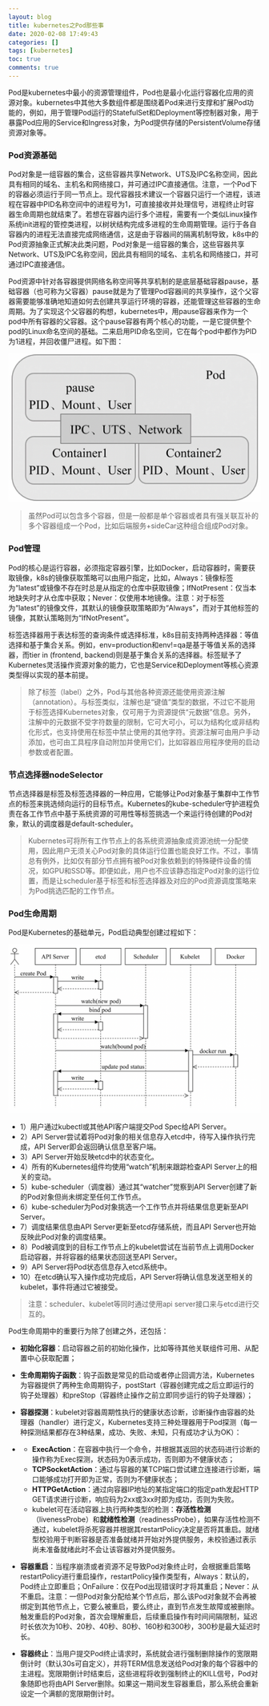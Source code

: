 ```yaml
---
layout: blog
title: kubernetes之Pod那些事
date: 2020-02-08 17:49:43
categories: []
tags: [kubernetes]
toc: true
comments: true
---
```


Pod是kubernetes中最小的资源管理组件，Pod也是最小化运行容器化应用的资源对象。kubernetes中其他大多数组件都是围绕着Pod来进行支撑和扩展Pod功能的，例如，用于管理Pod运行的StatefulSet和Deployment等控制器对象，用于暴露Pod应用的Service和Ingress对象，为Pod提供存储的PersistentVolume存储资源对象等。

### Pod资源基础

Pod对象是一组容器的集合，这些容器共享Network、UTS及IPC名称空间，因此具有相同的域名、主机名和网络接口，并可通过IPC直接通信。注意，一个Pod下的容器必须运行于同一节点上。现代容器技术建议一个容器只运行一个进程，该进程在容器中PID名称空间中的进程号为1，可直接接收并处理信号，进程终止时容器生命周期也就结束了。若想在容器内运行多个进程，需要有一个类似Linux操作系统init进程的管控类进程，以树状结构完成多进程的生命周期管理。运行于各自容器内的进程无法直接完成网络通信，这是由于容器间的隔离机制导致，k8s中的Pod资源抽象正式解决此类问题，Pod对象是一组容器的集合，这些容器共享Network、UTS及IPC名称空间，因此具有相同的域名、主机名和网络接口，并可通过IPC直接通信。

Pod资源中针对各容器提供网络名称空间等共享机制的是底层基础容器pause，基础容器（也可称为父容器）pause就是为了管理Pod容器间的共享操作，这个父容器需要能够准确地知道如何去创建共享运行环境的容器，还能管理这些容器的生命周期。为了实现这个父容器的构想，kubernetes中，用pause容器来作为一个pod中所有容器的父容器。这个pause容器有两个核心的功能，一是它提供整个pod的Linux命名空间的基础。二来启用PID命名空间，它在每个pod中都作为PID为1进程，并回收僵尸进程。如下图：

![image-20200208225429794](_image/kubernetes之Pod那些事/image-20200208225429794.png)

> 虽然Pod可以包含多个容器，但是一般都是单个容器或者具有强关联互补的多个容器组成一个Pod，比如后端服务+sideCar这种组合组成Pod对象。

### Pod管理

Pod的核心是运行容器，必须指定容器引擎，比如Docker，启动容器时，需要获取镜像，k8s的镜像获取策略可以由用户指定，比如，Always：镜像标签为“latest”或镜像不存在时总是从指定的仓库中获取镜像；IfNotPresent：仅当本地缺失时才从仓库中获取；Never：仅使用本地镜像。注意：对于标签为“latest”的镜像文件，其默认的镜像获取策略即为“Always”，而对于其他标签的镜像，其默认策略则为“IfNotPresent”。

标签选择器用于表达标签的查询条件或选择标准，k8s目前支持两种选择器：等值选择和基于集合关系。例如，env=production和env!=qa是基于等值关系的选择器，而tier in (frontend, backend)则是基于集合关系的选择器。标签赋予了Kubernetes灵活操作资源对象的能力，它也是Service和Deployment等核心资源类型得以实现的基本前提。

> 除了标签（label）之外，Pod与其他各种资源还能使用资源注解（annotation）。与标签类似，注解也是“键值”类型的数据，不过它不能用于标签选择Kubernetes对象，仅可用于为资源提供“元数据”信息。另外，注解中的元数据不受字符数量的限制，它可大可小，可以为结构化或非结构化形式，也支持使用在标签中禁止使用的其他字符。资源注解可由用户手动添加，也可由工具程序自动附加并使用它们，比如容器应用程序使用的启动参数或者配置。

### 节点选择器nodeSelector

节点选择器是标签及标签选择器的一种应用，它能够让Pod对象基于集群中工作节点的标签来挑选倾向运行的目标节点。Kubernetes的kube-scheduler守护进程负责在各工作节点中基于系统资源的可用性等标签挑选一个来运行待创建的Pod对象，默认的调度器是default-scheduler。

> Kubernetes可将所有工作节点上的各系统资源抽象成资源池统一分配使用，因此用户无须关心Pod对象的具体运行位置也能良好工作。不过，事情总有例外，比如仅有部分节点拥有被Pod对象依赖到的特殊硬件设备的情况，如GPU和SSD等。即便如此，用户也不应该静态指定Pod对象的运行位置，而是让scheduler基于标签和标签选择器及对应的Pod资源调度策略来为Pod挑选匹配的工作节点。

### Pod生命周期

Pod是Kubernetes的基础单元，Pod启动典型创建过程如下：

![image-20200208225749387](_image/kubernetes之Pod那些事/image-20200208225749387.png)

- 1）用户通过kubectl或其他API客户端提交Pod Spec给API Server。
- 2）API Server尝试着将Pod对象的相关信息存入etcd中，待写入操作执行完成，API Server即会返回确认信息至客户端。
- 3）API Server开始反映etcd中的状态变化。
- 4）所有的Kubernetes组件均使用“watch”机制来跟踪检查API Server上的相关的变动。
- 5）kube-scheduler（调度器）通过其“watcher”觉察到API Server创建了新的Pod对象但尚未绑定至任何工作节点。
- 6）kube-scheduler为Pod对象挑选一个工作节点并将结果信息更新至API Server。
- 7）调度结果信息由API Server更新至etcd存储系统，而且API Server也开始反映此Pod对象的调度结果。
- 8）Pod被调度到的目标工作节点上的kubelet尝试在当前节点上调用Docker启动容器，并将容器的结果状态回送至API Server。
- 9）API Server将Pod状态信息存入etcd系统中。
- 10）在etcd确认写入操作成功完成后，API Server将确认信息发送至相关的kubelet，事件将通过它被接受。

> 注意：scheduler、kubelet等同时通过使用api server接口来与etcd进行交互的。

Pod生命周期中的重要行为除了创建之外，还包括：

- **初始化容器**：启动容器之前的初始化操作，比如等待其他关联组件可用、从配置中心获取配置；

- **生命周期钩子函数**：钩子函数是常见的启动或者停止回调方法，Kubernetes为容器提供了两种生命周期钩子，postStart（容器创建完成之后立即运行的钩子处理器）和preStop（容器终止操作之前立即同步运行的钩子处理器）；

- **容器探测**：kubelet对容器周期性执行的健康状态诊断，诊断操作由容器的处理器（handler）进行定义，Kubernetes支持三种处理器用于Pod探测（每一种探测结果都存在3种结果，成功、失败、未知，只有成功才认为OK）：

- - **ExecAction**：在容器中执行一个命令，并根据其返回的状态码进行诊断的操作称为Exec探测，状态码为0表示成功，否则即为不健康状态；
  - **TCPSocketAction**：通过与容器的某TCP端口尝试建立连接进行诊断，端口能够成功打开即为正常，否则为不健康状态；
  - **HTTPGetAction**：通过向容器IP地址的某指定端口的指定path发起HTTP GET请求进行诊断，响应码为2xx或3xx时即为成功，否则为失败。
  - kubelet可在活动容器上执行两种类型的检测：**存活性检测**（livenessProbe）和**就绪性检测**（readinessProbe），如果存活性检测不通过，kubelet将杀死容器并根据其restartPolicy决定是否将其重启。就绪型校验用于判断容器是否准备就绪并开始对外提供服务，未校验通过表示尚未准备就绪此时不会让该容器对外提供服务。

- **容器重启**：当程序崩溃或者资源不足导致Pod对象终止时，会根据重启策略restartPolicy进行重启操作，restartPolicy操作类型有，Always：默认的，Pod终止立即重启；OnFailure：仅在Pod出现错误时才将其重启；Never：从不重启。注意：一但Pod对象分配给某个节点后，那么该Pod对象就不会再被绑定到其他节点上，它要么被重启，要么终止，直到节点发生故障或被删除。触发重启的Pod对象，首次会理解重启，后续重启操作有时间间隔限制，延迟时长依次为10秒、20秒、40秒、80秒、160秒和300秒，300秒是最大延迟时长。

- **容器终止**：当用户提交Pod终止请求时，系统就会进行强制删除操作的宽限期倒计时（默认30s可自定义），并将TERM信息发送给Pod对象的每个容器中的主进程。宽限期倒计时结束后，这些进程将收到强制终止的KILL信号，Pod对象随即也将由API Server删除。如果这一期间发生容器重启，那么系统会重新设定一个满额的宽限期倒计时。

